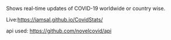 Shows real-time updates of COVID-19 worldwide or country wise.


Live:https://iamsal.github.io/CovidStats/

api used: https://github.com/novelcovid/api

